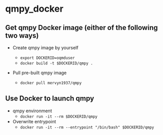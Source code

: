 # qmpy_docker

## Get qmpy Docker image (either of the following two ways)
- Create qmpy image by yourself
  - `export DOCKERID=oqmduser`
  - `docker build -t $DOCKERID/qmpy .`
  
- Pull pre-built qmpy image
  - `docker pull mervyn1937/qmpy`

## Use Docker to launch qmpy
  - qmpy environment
    - `docker run -it --rm $DOCKERID/qmpy`
  - Overwrite entrypoint 
    - `docker run -it --rm --entrypoint "/bin/bash" $DOCKERID/qmpy`
